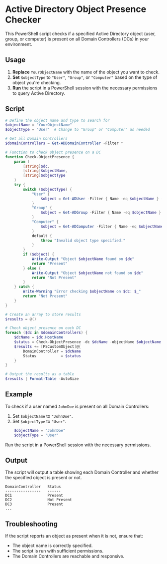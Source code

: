 # Active Directory Object Presence Checker

This PowerShell script checks if a specified Active Directory object (user, group, or computer) is present on all Domain Controllers (DCs) in your environment.

## Usage

1. **Replace** `YourObjectName` with the name of the object you want to check.
2. **Set** `$objectType` to `"User"`, `"Group"`, or `"Computer"` based on the type of object you're checking.
3. **Run** the script in a PowerShell session with the necessary permissions to query Active Directory.

## Script

```powershell
# Define the object name and type to search for
$objectName = "YourObjectName"
$objectType = "User"  # Change to "Group" or "Computer" as needed

# Get all Domain Controllers
$domainControllers = Get-ADDomainController -Filter *

# Function to check object presence on a DC
function Check-ObjectPresence {
    param (
        [string]$dc,
        [string]$objectName,
        [string]$objectType
    )
    try {
        switch ($objectType) {
            "User" {
                $object = Get-ADUser -Filter { Name -eq $objectName } -Server $dc -ErrorAction Stop
            }
            "Group" {
                $object = Get-ADGroup -Filter { Name -eq $objectName } -Server $dc -ErrorAction Stop
            }
            "Computer" {
                $object = Get-ADComputer -Filter { Name -eq $objectName } -Server $dc -ErrorAction Stop
            }
            default {
                throw "Invalid object type specified."
            }
        }
        if ($object) {
            Write-Output "Object $objectName found on $dc"
            return "Present"
        } else {
            Write-Output "Object $objectName not found on $dc"
            return "Not Present"
        }
    } catch {
        Write-Warning "Error checking $objectName on $dc: $_"
        return "Not Present"
    }
}

# Create an array to store results
$results = @()

# Check object presence on each DC
foreach ($dc in $domainControllers) {
    $dcName = $dc.HostName
    $status = Check-ObjectPresence -dc $dcName -objectName $objectName -objectType $objectType
    $results += [PSCustomObject]@{
        DomainController = $dcName
        Status           = $status
    }
}

# Output the results as a table
$results | Format-Table -AutoSize
```
## Example

To check if a user named  `JohnDoe`  is present on all Domain Controllers:

1.  Set  `$objectName`  to  `"JohnDoe"`.
2.  Set  `$objectType`  to  `"User"`.
```powershell
    $objectName = "JohnDoe"
    $objectType = "User"
```
Run the script in a PowerShell session with the necessary permissions.
## Output

The script will output a table showing each Domain Controller and whether the specified object is present or not.

```
DomainController   Status
----------------   ------
DC1                Present
DC2                Not Present
DC3                Present
...
```

## Troubleshooting

If the script reports an object as present when it is not, ensure that:
-   The object name is correctly specified.
-   The script is run with sufficient permissions.
-   The Domain Controllers are reachable and responsive.